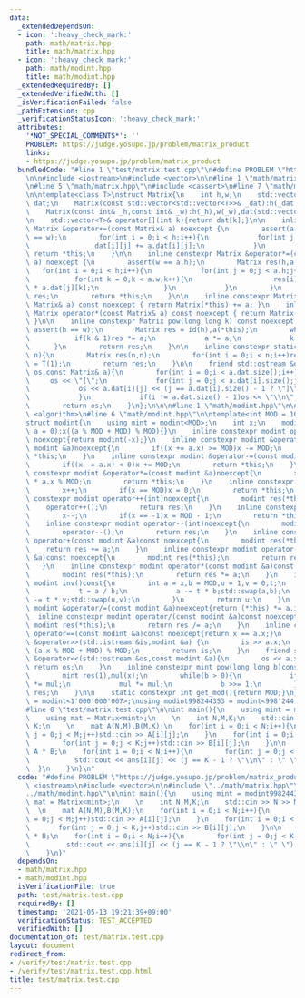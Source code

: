 ```yaml
---
data:
  _extendedDependsOn:
  - icon: ':heavy_check_mark:'
    path: math/matrix.hpp
    title: math/matrix.hpp
  - icon: ':heavy_check_mark:'
    path: math/modint.hpp
    title: math/modint.hpp
  _extendedRequiredBy: []
  _extendedVerifiedWith: []
  _isVerificationFailed: false
  _pathExtension: cpp
  _verificationStatusIcon: ':heavy_check_mark:'
  attributes:
    '*NOT_SPECIAL_COMMENTS*': ''
    PROBLEM: https://judge.yosupo.jp/problem/matrix_product
    links:
    - https://judge.yosupo.jp/problem/matrix_product
  bundledCode: "#line 1 \"test/matrix.test.cpp\"\n#define PROBLEM \"https://judge.yosupo.jp/problem/matrix_product\"\
    \n\n#include <iostream>\n#include <vector>\n\n#line 1 \"math/matrix.hpp\"\n\n\n\
    \n#line 5 \"math/matrix.hpp\"\n#include <cassert>\n#line 7 \"math/matrix.hpp\"\
    \n\ntemplate<class T>\nstruct Matrix{\n    int h,w;\n    std::vector<std::vector<T>>\
    \ dat;\n    Matrix(const std::vector<std::vector<T>>& _dat):h(_dat.size()),w(_dat[0].size()),dat(_dat){}\n\
    \    Matrix(const int& _h,const int& _w):h(_h),w(_w),dat(std::vector<std::vector<T>>(_h,std::vector<T>(_w))){}\n\
    \n    std::vector<T>& operator[](int k){return dat[k];}\n\n    inline constexpr\
    \ Matrix &operator+=(const Matrix& a) noexcept {\n        assert(a.h == h && a.w\
    \ == w);\n        for(int i = 0;i < h;i++){\n            for(int j = 0;j < w;j++){\n\
    \                dat[i][j] += a.dat[i][j];\n            }\n        }\n       \
    \ return *this;\n    }\n\n    inline constexpr Matrix &operator*=(const Matrix&\
    \ a) noexcept {\n        assert(w == a.h);\n        Matrix res(h,a.w);\n     \
    \   for(int i = 0;i < h;i++){\n            for(int j = 0;j < a.h;j++){\n     \
    \           for(int k = 0;k < a.w;k++){\n                    res[i][k] += dat[i][j]\
    \ * a.dat[j][k];\n                }\n            }\n        }\n        *this =\
    \ res;\n        return *this;\n    }\n\n    inline constexpr Matrix operator+(const\
    \ Matrix& a) const noexcept { return Matrix(*this) += a; }\n    inline constexpr\
    \ Matrix operator*(const Matrix& a) const noexcept { return Matrix(*this) *= a;\
    \ }\n\n    inline constexpr Matrix pow(long long k) const noexcept {\n       \
    \ assert(h == w);\n        Matrix res = id(h),a(*this);\n        while(k){\n \
    \           if(k & 1)res *= a;\n            a *= a;\n            k >>= 1;\n  \
    \      }\n        return res;\n    }\n\n    inline constexpr static Matrix id(int\
    \ n){\n        Matrix res(n,n);\n        for(int i = 0;i < n;i++)res.dat[i][i]\
    \ = T(1);\n        return res;\n    }\n\n    friend std::ostream &operator<<(std::ostream&\
    \ os,const Matrix& a){\n        for(int i = 0;i < a.dat.size();i++){\n       \
    \     os << \"[\";\n            for(int j = 0;j < a.dat[i].size();j++){\n    \
    \            os << a.dat[i][j] << (j == a.dat[i].size() - 1 ? \"]\" : \" \");\n\
    \            }\n            if(i != a.dat.size() - 1)os << \"\\n\";\n        }\n\
    \        return os;\n    }\n};\n\n\n#line 1 \"math/modint.hpp\"\n\n\n\n#include\
    \ <algorithm>\n#line 6 \"math/modint.hpp\"\n\ntemplate<int MOD = 1000000007>\n\
    struct modint{\n    using mint = modint<MOD>;\n    int x;\n    modint(long long\
    \ a = 0):x((a % MOD + MOD) % MOD){}\n    inline constexpr modint operator-()const\
    \ noexcept{return modint(-x);}\n    inline constexpr modint &operator+=(const\
    \ modint &a)noexcept{\n        if((x += a.x) >= MOD)x -= MOD;\n        return\
    \ *this;\n    }\n    inline constexpr modint &operator-=(const modint &a)noexcept{\n\
    \        if((x -= a.x) < 0)x += MOD;\n        return *this;\n    }\n    inline\
    \ constexpr modint &operator*=(const modint &a)noexcept{\n        x = (long long)(x)\
    \ * a.x % MOD;\n        return *this;\n    }\n    inline constexpr modint &operator++()noexcept{\n\
    \        x++;\n        if(x == MOD)x = 0;\n        return *this;\n    }\n    inline\
    \ constexpr modint operator++(int)noexcept{\n        modint res(*this);\n    \
    \    operator++();\n        return res;\n    }\n    inline constexpr modint &operator--()noexcept{\n\
    \        x--;\n        if(x == -1)x = MOD - 1;\n        return *this;\n    }\n\
    \    inline constexpr modint operator--(int)noexcept{\n        modint res(*this);\n\
    \        operator--();\n        return res;\n    }\n    inline constexpr modint\
    \ operator+(const modint &a)const noexcept{\n        modint res(*this);\n    \
    \    return res += a;\n    }\n    inline constexpr modint operator-(const modint\
    \ &a)const noexcept{\n        modint res(*this);\n        return res -= a;\n \
    \   }\n    inline constexpr modint operator*(const modint &a)const noexcept{\n\
    \        modint res(*this);\n        return res *= a;\n    }\n    inline constexpr\
    \ modint inv()const{\n        int a = x,b = MOD,u = 1,v = 0,t;\n        while(b){\n\
    \            t = a / b;\n            a -= t * b;std::swap(a,b);\n            u\
    \ -= t * v;std::swap(u,v);\n        }\n        return u;\n    }\n    inline constexpr\
    \ modint &operator/=(const modint &a)noexcept{return (*this) *= a.inv();}\n  \
    \  inline constexpr modint operator/(const modint &a)const noexcept{\n       \
    \ modint res(*this);\n        return res /= a;\n    }\n    inline constexpr bool\
    \ operator==(const modint &a)const noexcept{return x == a.x;}\n    friend std::istream\
    \ &operator>>(std::istream &is,modint &a) {\n        is >> a.x;\n        a.x =\
    \ (a.x % MOD + MOD) % MOD;\n        return is;\n    }\n    friend std::ostream\
    \ &operator<<(std::ostream &os,const modint &a){\n        os << a.x;\n       \
    \ return os;\n    }\n    inline constexpr mint pow(long long b)const noexcept{\n\
    \        mint res(1),mul(x);\n        while(b > 0){\n            if(b & 1)res\
    \ *= mul;\n            mul *= mul;\n            b >>= 1;\n        }\n        return\
    \ res;\n    }\n\n    static constexpr int get_mod(){return MOD;}\n};\nusing modint1000000007\
    \ = modint<1'000'000'007>;\nusing modint998244353 = modint<998'244'353>;\n\n\n\
    #line 8 \"test/matrix.test.cpp\"\n\nint main(){\n    using mint = modint998244353;\n\
    \    using mat = Matrix<mint>;\n    \n    int N,M,K;\n    std::cin >> N >> M >>\
    \ K;\n    \n    mat A(N,M),B(M,K);\n    for(int i = 0;i < N;i++){\n        for(int\
    \ j = 0;j < M;j++)std::cin >> A[i][j];\n    }\n    for(int i = 0;i < M;i++){\n\
    \        for(int j = 0;j < K;j++)std::cin >> B[i][j];\n    }\n\n    mat ans =\
    \ A * B;\n    for(int i = 0;i < N;i++){\n        for(int j = 0;j < K;j++){\n \
    \           std::cout << ans[i][j] << (j == K - 1 ? \"\\n\" : \" \");\n      \
    \  }\n    }\n}\n"
  code: "#define PROBLEM \"https://judge.yosupo.jp/problem/matrix_product\"\n\n#include\
    \ <iostream>\n#include <vector>\n\n#include \"../math/matrix.hpp\"\n#include \"\
    ../math/modint.hpp\"\n\nint main(){\n    using mint = modint998244353;\n    using\
    \ mat = Matrix<mint>;\n    \n    int N,M,K;\n    std::cin >> N >> M >> K;\n  \
    \  \n    mat A(N,M),B(M,K);\n    for(int i = 0;i < N;i++){\n        for(int j\
    \ = 0;j < M;j++)std::cin >> A[i][j];\n    }\n    for(int i = 0;i < M;i++){\n \
    \       for(int j = 0;j < K;j++)std::cin >> B[i][j];\n    }\n\n    mat ans = A\
    \ * B;\n    for(int i = 0;i < N;i++){\n        for(int j = 0;j < K;j++){\n   \
    \         std::cout << ans[i][j] << (j == K - 1 ? \"\\n\" : \" \");\n        }\n\
    \    }\n}"
  dependsOn:
  - math/matrix.hpp
  - math/modint.hpp
  isVerificationFile: true
  path: test/matrix.test.cpp
  requiredBy: []
  timestamp: '2021-05-13 19:21:39+09:00'
  verificationStatus: TEST_ACCEPTED
  verifiedWith: []
documentation_of: test/matrix.test.cpp
layout: document
redirect_from:
- /verify/test/matrix.test.cpp
- /verify/test/matrix.test.cpp.html
title: test/matrix.test.cpp
---
```

